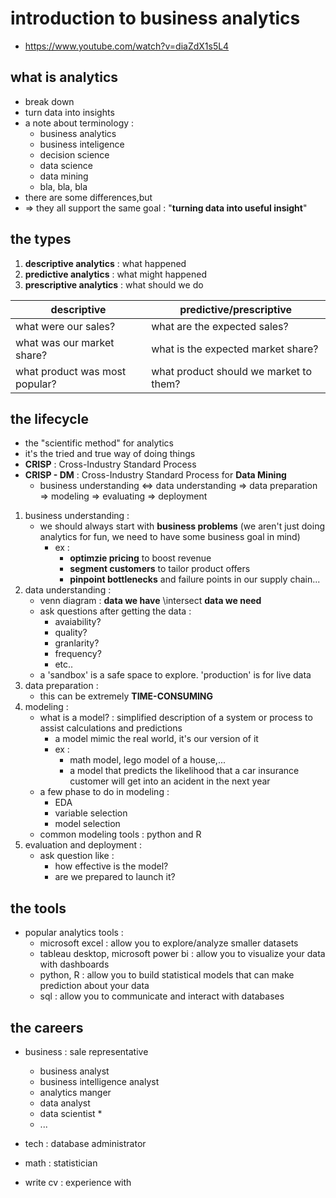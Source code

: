 # introduction to business analytics

-   https://www.youtube.com/watch?v=diaZdX1s5L4

## what is analytics

-   break down
-   turn data into insights
-   a note about terminology :
    -   business analytics
    -   business inteligence
    -   decision science
    -   data science
    -   data mining
    -   bla, bla, bla
-   there are some differences,but
-   => they all support the same goal : "**turning data into useful insight**"

## the types

1.  **descriptive analytics** : what happened
2.  **predictive analytics** : what might happened
3.  **prescriptive analytics** : what should we do

| descriptive                    | predictive/prescriptive                |
| ------------------------------ | -------------------------------------- |
| what were our sales?           | what are the expected sales?           |
| what was our market share?     | what is the expected market share?     |
| what product was most popular? | what product should we market to them? |

## the lifecycle

-   the "scientific method" for analytics
-   it's the tried and true way of doing things
-   **CRISP** : Cross-Industry Standard Process
-   **CRISP - DM** : Cross-Industry Standard Process for **Data Mining**
    -   business understanding <=> data understanding => data preparation => modeling => evaluating => deployment

1. business understanding :
    - we should always start with **business problems** (we aren't just doing analytics for fun, we need to have some business goal in mind)
        - ex :
            - **optimzie pricing** to boost revenue
            - **segment customers** to tailor product offers
            - **pinpoint bottlenecks** and failure points in our supply chain...
2. data understanding :
    - venn diagram : **data we have** \intersect **data we need**
    - ask questions after getting the data :
        - avaiability?
        - quality?
        - granlarity?
        - frequency?
        - etc..
    - a 'sandbox' is a safe space to explore. 'production' is for live data
3. data preparation :
    - this can be extremely **TIME-CONSUMING**
4. modeling :
    - what is a model? : simplified description of a system or process to assist calculations and predictions
        - a model mimic the real world, it's our version of it
        - ex :
            - math model, lego model of a house,...
            - a model that predicts the likelihood that a car insurance customer will get into an acident in the next year
    - a few phase to do in modeling :
        - EDA
        - variable selection
        - model selection
    - common modeling tools : python and R
5. evaluation and deployment :
    - ask question like :
        - how effective is the model?
        - are we prepared to launch it?

## the tools

-   popular analytics tools :
    -   microsoft excel : allow you to explore/analyze smaller datasets
    -   tableau desktop, microsoft power bi : allow you to visualize your data with dashboards
    -   python, R : allow you to build statistical models that can make prediction about your data
    -   sql : allow you to communicate and interact with databases

## the careers
- business : sale representative
    - business analyst
    - business intelligence analyst
    - analytics manger
    - data analyst
    - data scientist *
    - ...
- tech : database administrator
- math : statistician

- write cv : experience with

